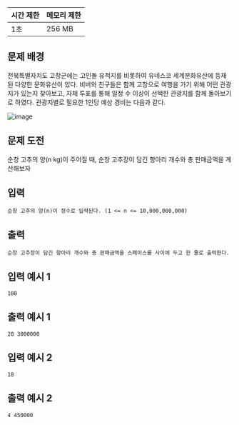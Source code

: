 | 시간 제한 | 메모리 제한 |
| --- | --- |
| 1초 | 256 MB |

## 문제 배경

전북특별자치도 고창군에는 고인돌 유적지를 비롯하여 유네스코 세계문화유산에 등재된 다양한
문화유산이 있다. 비버와 친구들은 함께 고창으로 여행을 가기 위해 어떤 관광지가 있는지 찾아보고, 자체 투표를 통해 일정 수 이상이 선택한 관광지를 함께 돌아보기로 하였다. 관광지별로 필요한 1인당 예상 경비는 다음과 같다.

![image](https://github.com/wkdtjdwns/Python/assets/128266768/3d445e01-b260-45a9-9659-b5adccb6c711)

## 문제 도전

순창 고추의 양(n kg)이 주어질 때, 순창 고추장이 담긴 항아리 개수와 총 판매금액을 계산해보자

## **입력**

```
순창 고추의 양(n)이 정수로 입력된다. (1 <= n <= 10,000,000,000)
```

## **출력**

```
순창 고추장이 담긴 항아리 개수와 총 판매금액을 스페이스를 사이에 두고 한 줄로 출력한다.
```

## **입력 예시 1**

```
100
```

## **출력 예시 1**

```
20 3000000
```

## **입력 예시 2**

```
18
```

## **출력 예시 2**

```
4 450000
```
